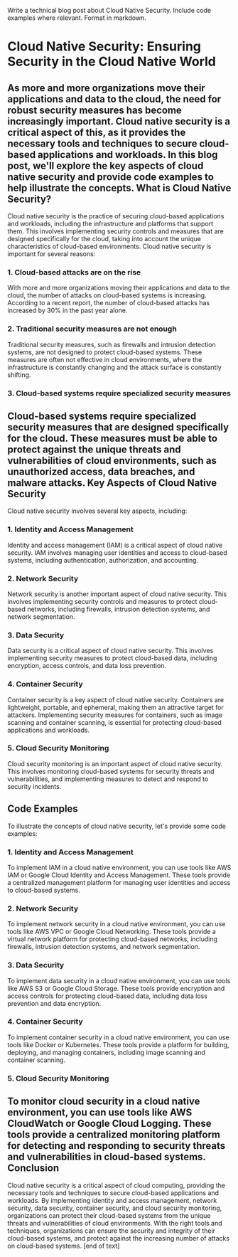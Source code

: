  Write a technical blog post about Cloud Native Security. Include code examples where relevant. Format in markdown.

Cloud Native Security: Ensuring Security in the Cloud Native World
============================================================

As more and more organizations move their applications and data to the cloud, the need for robust security measures has become increasingly important. Cloud native security is a critical aspect of this, as it provides the necessary tools and techniques to secure cloud-based applications and workloads. In this blog post, we'll explore the key aspects of cloud native security and provide code examples to help illustrate the concepts.
What is Cloud Native Security?
------------------

Cloud native security is the practice of securing cloud-based applications and workloads, including the infrastructure and platforms that support them. This involves implementing security controls and measures that are designed specifically for the cloud, taking into account the unique characteristics of cloud-based environments.
Cloud native security is important for several reasons:

### 1. Cloud-based attacks are on the rise

With more and more organizations moving their applications and data to the cloud, the number of attacks on cloud-based systems is increasing. According to a recent report, the number of cloud-based attacks has increased by 30% in the past year alone.

### 2. Traditional security measures are not enough

Traditional security measures, such as firewalls and intrusion detection systems, are not designed to protect cloud-based systems. These measures are often not effective in cloud environments, where the infrastructure is constantly changing and the attack surface is constantly shifting.

### 3. Cloud-based systems require specialized security measures

Cloud-based systems require specialized security measures that are designed specifically for the cloud. These measures must be able to protect against the unique threats and vulnerabilities of cloud environments, such as unauthorized access, data breaches, and malware attacks.
Key Aspects of Cloud Native Security
-----------------------

Cloud native security involves several key aspects, including:

### 1. Identity and Access Management


Identity and access management (IAM) is a critical aspect of cloud native security. IAM involves managing user identities and access to cloud-based systems, including authentication, authorization, and accounting.

### 2. Network Security


Network security is another important aspect of cloud native security. This involves implementing security controls and measures to protect cloud-based networks, including firewalls, intrusion detection systems, and network segmentation.

### 3. Data Security


Data security is a critical aspect of cloud native security. This involves implementing security measures to protect cloud-based data, including encryption, access controls, and data loss prevention.

### 4. Container Security


Container security is a key aspect of cloud native security. Containers are lightweight, portable, and ephemeral, making them an attractive target for attackers. Implementing security measures for containers, such as image scanning and container scanning, is essential for protecting cloud-based applications and workloads.

### 5. Cloud Security Monitoring


Cloud security monitoring is an important aspect of cloud native security. This involves monitoring cloud-based systems for security threats and vulnerabilities, and implementing measures to detect and respond to security incidents.

Code Examples
------------


To illustrate the concepts of cloud native security, let's provide some code examples:

### 1. Identity and Access Management


To implement IAM in a cloud native environment, you can use tools like AWS IAM or Google Cloud Identity and Access Management. These tools provide a centralized management platform for managing user identities and access to cloud-based systems.

### 2. Network Security


To implement network security in a cloud native environment, you can use tools like AWS VPC or Google Cloud Networking. These tools provide a virtual network platform for protecting cloud-based networks, including firewalls, intrusion detection systems, and network segmentation.

### 3. Data Security


To implement data security in a cloud native environment, you can use tools like AWS S3 or Google Cloud Storage. These tools provide encryption and access controls for protecting cloud-based data, including data loss prevention and data encryption.

### 4. Container Security



To implement container security in a cloud native environment, you can use tools like Docker or Kubernetes. These tools provide a platform for building, deploying, and managing containers, including image scanning and container scanning.

### 5. Cloud Security Monitoring



To monitor cloud security in a cloud native environment, you can use tools like AWS CloudWatch or Google Cloud Logging. These tools provide a centralized monitoring platform for detecting and responding to security threats and vulnerabilities in cloud-based systems.
Conclusion
----------


Cloud native security is a critical aspect of cloud computing, providing the necessary tools and techniques to secure cloud-based applications and workloads. By implementing identity and access management, network security, data security, container security, and cloud security monitoring, organizations can protect their cloud-based systems from the unique threats and vulnerabilities of cloud environments. With the right tools and techniques, organizations can ensure the security and integrity of their cloud-based systems, and protect against the increasing number of attacks on cloud-based systems. [end of text]


